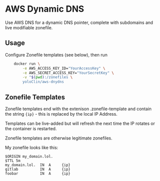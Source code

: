 # AWS Dynamic DNS

Use AWS DNS for a dynamic DNS pointer, complete with subdomains and live
modifiable zonefile.

## Usage

Configure Zonefile templates (see below), then run

```bash
    docker run \
        -e AWS_ACCESS_KEY_ID="YourAccessKey" \
        -e AWS_SECRET_ACCESS_KEY="YourSecretKey" \
        -v "$(pwd):/zonefiles \
        yoloClin/aws-dnydns
```

## Zonefile Templates

Zonefile templates end with the extenison .zonefile-template and
contain the string `{ip}` - this is replaced by the local IP Address.

Templates can be live-added but will refresh the next time the IP rotates or
the container is restarted.

Zonefile templates are otherwise legitimate zonefiles.

My zonefile looks like this:

```
$ORIGIN my_domain.lol.
$TTL 5m
my_domain.lol.  IN  A     {ip}
gitlab          IN  A     {ip}
foobar          IN  A     {ip}
```

